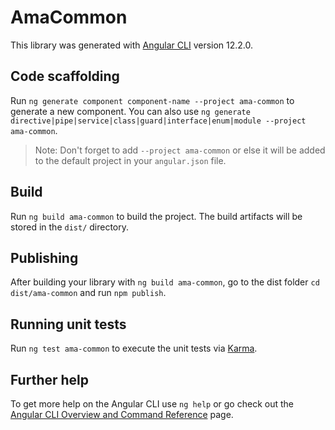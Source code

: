 # AmaCommon

This library was generated with [Angular CLI](https://github.com/angular/angular-cli) version 12.2.0.

## Code scaffolding

Run `ng generate component component-name --project ama-common` to generate a new component. You can also use `ng generate directive|pipe|service|class|guard|interface|enum|module --project ama-common`.
> Note: Don't forget to add `--project ama-common` or else it will be added to the default project in your `angular.json` file. 

## Build

Run `ng build ama-common` to build the project. The build artifacts will be stored in the `dist/` directory.

## Publishing

After building your library with `ng build ama-common`, go to the dist folder `cd dist/ama-common` and run `npm publish`.

## Running unit tests

Run `ng test ama-common` to execute the unit tests via [Karma](https://karma-runner.github.io).

## Further help

To get more help on the Angular CLI use `ng help` or go check out the [Angular CLI Overview and Command Reference](https://angular.io/cli) page.
